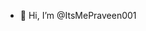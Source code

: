 - 👋 Hi, I’m @ItsMePraveen001


<!---
ItsMePraveen001/ItsMePraveen001 is a ✨ special ✨ repository because its `README.md` (this file) appears on your GitHub profile.
You can click the Preview link to take a look at your changes.
--->
